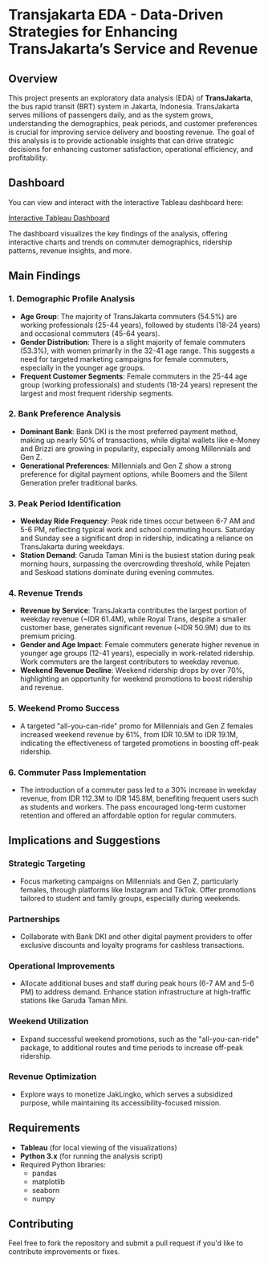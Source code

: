 # Transjakarta EDA - Data-Driven Strategies for Enhancing TransJakarta’s Service and Revenue
## Overview

This project presents an exploratory data analysis (EDA) of **TransJakarta**, the bus rapid transit (BRT) system in Jakarta, Indonesia. TransJakarta serves millions of passengers daily, and as the system grows, understanding the demographics, peak periods, and customer preferences is crucial for improving service delivery and boosting revenue. The goal of this analysis is to provide actionable insights that can drive strategic decisions for enhancing customer satisfaction, operational efficiency, and profitability.

## Dashboard

You can view and interact with the interactive Tableau dashboard here:

[Interactive Tableau Dashboard](https://public.tableau.com/app/profile/gerrald.anantasa/viz/Dashboard_17354546747100/LandingPage?publish=yes)

The dashboard visualizes the key findings of the analysis, offering interactive charts and trends on commuter demographics, ridership patterns, revenue insights, and more.

## Main Findings

### 1. Demographic Profile Analysis
- **Age Group**: The majority of TransJakarta commuters (54.5%) are working professionals (25-44 years), followed by students (18-24 years) and occasional commuters (45-64 years).
- **Gender Distribution**: There is a slight majority of female commuters (53.3%), with women primarily in the 32-41 age range. This suggests a need for targeted marketing campaigns for female commuters, especially in the younger age groups.
- **Frequent Customer Segments**: Female commuters in the 25-44 age group (working professionals) and students (18-24 years) represent the largest and most frequent ridership segments.

### 2. Bank Preference Analysis
- **Dominant Bank**: Bank DKI is the most preferred payment method, making up nearly 50% of transactions, while digital wallets like e-Money and Brizzi are growing in popularity, especially among Millennials and Gen Z.
- **Generational Preferences**: Millennials and Gen Z show a strong preference for digital payment options, while Boomers and the Silent Generation prefer traditional banks.

### 3. Peak Period Identification
- **Weekday Ride Frequency**: Peak ride times occur between 6-7 AM and 5-6 PM, reflecting typical work and school commuting hours. Saturday and Sunday see a significant drop in ridership, indicating a reliance on TransJakarta during weekdays.
- **Station Demand**: Garuda Taman Mini is the busiest station during peak morning hours, surpassing the overcrowding threshold, while Pejaten and Seskoad stations dominate during evening commutes.

### 4. Revenue Trends
- **Revenue by Service**: TransJakarta contributes the largest portion of weekday revenue (~IDR 61.4M), while Royal Trans, despite a smaller customer base, generates significant revenue (~IDR 50.9M) due to its premium pricing.
- **Gender and Age Impact**: Female commuters generate higher revenue in younger age groups (12-41 years), especially in work-related ridership. Work commuters are the largest contributors to weekday revenue.
- **Weekend Revenue Decline**: Weekend ridership drops by over 70%, highlighting an opportunity for weekend promotions to boost ridership and revenue.

### 5. Weekend Promo Success
- A targeted "all-you-can-ride" promo for Millennials and Gen Z females increased weekend revenue by 61%, from IDR 10.5M to IDR 19.1M, indicating the effectiveness of targeted promotions in boosting off-peak ridership.

### 6. Commuter Pass Implementation
- The introduction of a commuter pass led to a 30% increase in weekday revenue, from IDR 112.3M to IDR 145.8M, benefiting frequent users such as students and workers. The pass encouraged long-term customer retention and offered an affordable option for regular commuters.

## Implications and Suggestions

### Strategic Targeting
- Focus marketing campaigns on Millennials and Gen Z, particularly females, through platforms like Instagram and TikTok. Offer promotions tailored to student and family groups, especially during weekends.

### Partnerships
- Collaborate with Bank DKI and other digital payment providers to offer exclusive discounts and loyalty programs for cashless transactions.

### Operational Improvements
- Allocate additional buses and staff during peak hours (6-7 AM and 5-6 PM) to address demand. Enhance station infrastructure at high-traffic stations like Garuda Taman Mini.

### Weekend Utilization
- Expand successful weekend promotions, such as the "all-you-can-ride" package, to additional routes and time periods to increase off-peak ridership.

### Revenue Optimization
- Explore ways to monetize JakLingko, which serves a subsidized purpose, while maintaining its accessibility-focused mission.

## Requirements

- **Tableau** (for local viewing of the visualizations)
- **Python 3.x** (for running the analysis script)
- Required Python libraries:
  - pandas
  - matplotlib
  - seaborn
  - numpy

## Contributing

Feel free to fork the repository and submit a pull request if you'd like to contribute improvements or fixes.




